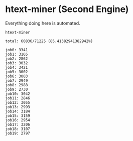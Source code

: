 # htext-miner (Second Engine)

Everything doing here is automated.

```
htext-miner

total: 60836/71225 (85.41382941382942%)

job0: 3341
job1: 3165
job2: 2862
job3: 3032
job4: 3421
job5: 3002
job6: 3003
job7: 2949
job8: 2988
job9: 2730
job10: 3042
job11: 2846
job12: 3055
job13: 2993
job14: 3184
job15: 3159
job16: 2954
job17: 3206
job18: 3107
job19: 2797
```